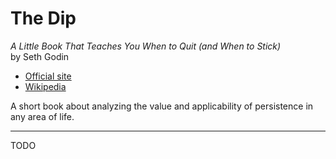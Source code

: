 # The Dip
*A Little Book That Teaches You When to Quit (and When to Stick)*<br>
by Seth Godin

- [Official site](http://sethgodin.typepad.com/the_dip/)
- [Wikipedia](https://en.wikipedia.org/wiki/The_Dip)

A short book about analyzing the value and applicability of persistence in any area of life.

---

TODO
